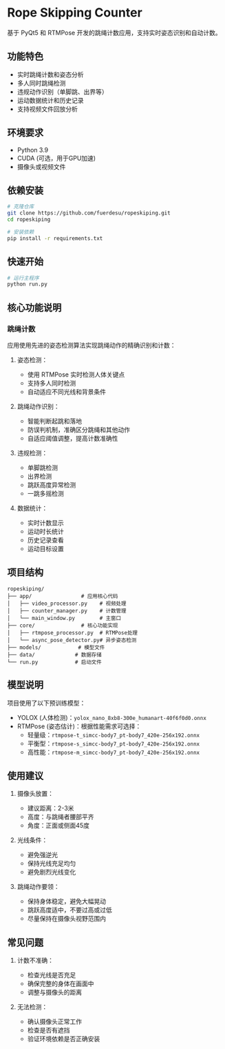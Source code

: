 # Rope Skipping Counter

基于 PyQt5 和 RTMPose 开发的跳绳计数应用，支持实时姿态识别和自动计数。

## 功能特色

- 实时跳绳计数和姿态分析
- 多人同时跳绳检测
- 违规动作识别（单脚跳、出界等）
- 运动数据统计和历史记录
- 支持视频文件回放分析

## 环境要求

- Python 3.9
- CUDA (可选，用于GPU加速)
- 摄像头或视频文件

## 依赖安装

```bash
# 克隆仓库
git clone https://github.com/fuerdesu/ropeskiping.git
cd ropeskiping

# 安装依赖
pip install -r requirements.txt
```

## 快速开始

```bash
# 运行主程序
python run.py
```

## 核心功能说明

### 跳绳计数

应用使用先进的姿态检测算法实现跳绳动作的精确识别和计数：

1. 姿态检测：
   - 使用 RTMPose 实时检测人体关键点
   - 支持多人同时检测
   - 自动适应不同光线和背景条件

2. 跳绳动作识别：
   - 智能判断起跳和落地
   - 防误判机制，准确区分跳绳和其他动作
   - 自适应阈值调整，提高计数准确性

3. 违规检测：
   - 单脚跳检测
   - 出界检测
   - 跳跃高度异常检测
   - 一跳多摇检测

4. 数据统计：
   - 实时计数显示
   - 运动时长统计
   - 历史记录查看
   - 运动目标设置

## 项目结构

```
ropeskiping/
├── app/                # 应用核心代码
│   ├── video_processor.py    # 视频处理
│   ├── counter_manager.py    # 计数管理
│   └── main_window.py        # 主窗口
├── core/               # 核心功能实现
│   ├── rtmpose_processor.py  # RTMPose处理
│   └── async_pose_detector.py# 异步姿态检测
├── models/            # 模型文件
├── data/             # 数据存储
└── run.py            # 启动文件
```

## 模型说明

项目使用了以下预训练模型：

- YOLOX (人体检测)：`yolox_nano_8xb8-300e_humanart-40f6f0d0.onnx`
- RTMPose (姿态估计)：根据性能需求可选择：
  - 轻量级：`rtmpose-t_simcc-body7_pt-body7_420e-256x192.onnx`
  - 平衡型：`rtmpose-s_simcc-body7_pt-body7_420e-256x192.onnx`
  - 高性能：`rtmpose-m_simcc-body7_pt-body7_420e-256x192.onnx`

## 使用建议

1. 摄像头放置：
   - 建议距离：2-3米
   - 高度：与跳绳者腰部平齐
   - 角度：正面或侧面45度

2. 光线条件：
   - 避免强逆光
   - 保持光线充足均匀
   - 避免剧烈光线变化

3. 跳绳动作要领：
   - 保持身体稳定，避免大幅晃动
   - 跳跃高度适中，不要过高或过低
   - 尽量保持在摄像头视野范围内

## 常见问题

1. 计数不准确：
   - 检查光线是否充足
   - 确保完整的身体在画面中
   - 调整与摄像头的距离

2. 无法检测：
   - 确认摄像头正常工作
   - 检查是否有遮挡
   - 验证环境依赖是否正确安装